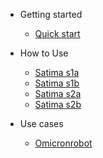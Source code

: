 <!-- _navbar.md -->

- Getting started

  - [Quick start](quickstart.md)

- How to Use

  - [Satima s1a](use_s1a.md)
  - [Satima s1b](use_s1b.md)
  - [Satima s2a](use_s2a.md)
  - [Satima s2b](use_s2b.md)

- Use cases

  - [Omicronrobot](usecase_omicronrobot.md)
